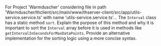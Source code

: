 For Project 'Warmduscher' considering file in path 'Warmduscher/thclient/src/main/www/thserver-client/src/app/utils-service.service.ts' with name 'utils-service.service.ts'... 
The `Interval` class has a static method `sort`.  Explain the purpose of this method and why it is important to sort the `Interval` array before it is used in methods like `getIntervalInSecondsForMaxDataPoints`. Provide an alternative implementation for the sorting logic using a more concise syntax.